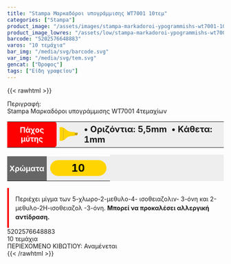 ```yaml
---
title: "Stampa Μαρκαδόροι υπογράμμισης WT7001 10τεμ"
categories: ["Stampa"]
product_image: "/assets/images/stampa-markadoroi-ypogrammishs-wt7001-10tem.jpg"
product_image_lowres: "/assets/low/stampa-markadoroi-ypogrammishs-wt7001-10tem.jpg"
barcode: "5202576648883"
varos: "10 τεμάχια"
bar_img: "/media/svg/barcode.svg"
var_img: "/media/svg/tem.svg"
gencat: ["Όροφος"]
tags: ["Είδη γραφείου"]
---
```

{{< rawhtml >}}

<style>.miti{width:100%;}.miti br {display:none;}.mcolor{width: 100%;}.kapaki{width: auto;}.mitit{}.miti, .mcolor{background: #eee; border-collapse: collapse; vertical-align: middle; font-weight: bold;}.miti td:nth-child(1){background: red; color: #FFFFFF; padding: 5px; border-radius: 0 6px 6px 0; font-size: 13pt; text-align: center;}.miti td:nth-child(3){font-weight: bold; padding: 5px; font-size: 15pt;}.miti svg{margin-left: -1px; vertical-align:middle; width: 50px;}.miti td, .mcolor td, .kapaki td{height:60px;}.mcolor td:nth-child(1){background: #666; color: white; padding: 5px; text-align: center; font-size: 13pt;border-radius:0;}.mcolor td {border-top:4px solid #fff;}.mcolor span{padding: 4px 50px; margin-left: 0px; border-radius: 40px; font-size: 18pt; color: black; vertical-align: inherit;}.mcolor span:nth-child(2){margin-left: 4px; margin-right: 4px; background: hotpink;}.mcolor{text-align: center;}.mcolor span:nth-child(1){background: #ffd400;}.mcolor span:nth-child(3){background: lime;}.kapaki{border-collapse: collapse; vertical-align: middle; background: #F4F3EB; font-weight: bold; border-left: 4px solid #666;}.kapaki td{padding: 5px 8px; text-align: center;}.kapaki svg{width: 90px; vertical-align:middle;}@media only screen and (max-width: 670px){.miti td:nth-child(3){font-weight: bold; padding: 5px 8px; font-size: 12pt; text-align:center;}}@media only screen and (max-width: 466px){.miti br {display:block;}}</style>
<div class="product"><div id="sistatika">Περιγραφή:</div><div class="alltext">Stampa Μαρκαδόροι υπογράμμισης WT7001 4τεμαχίων</div>
<div class="mitit"><table class="miti"><tbody><tr><td>Πάχος μύτης</td><td><svg viewBox="0 0 49.2 38"><style type="text/css">.hi0{fill:#FFD400;}.hi1{fill:#EABE06;}.hi2{fill:#C19F11;}</style><defs></defs><g id="XMLID_1_"><path id="XMLID_5_" class="hi0" d="M0,38h7.4C8.3,38,9,37.3,9,36.4V1.6C9,0.7,8.3,0,7.4,0L0,0L0,38z"></path><rect id="XMLID_4_" x="-6" y="17" transform="matrix(-4.696351e-11 1 -1 -4.696351e-11 29 8)" class="hi1" width="33" height="3"></rect><path id="XMLID_3_" class="hi2" d="M47.6,21.1l1.6-4.3c0.3-0.9-0.3-1.8-1.3-1.8H40v7h6.3C46.9,22,47.4,21.6,47.6,21.1z"></path><path id="XMLID_2_" class="hi0" d="M12,1.8c0,0,7,7.4,12.1,9.3c5.7,2.1,6.2,1.9,15.4,2.3c0.8,0,1.5,0.7,1.5,1.5v7.2c0,0.8-0.7,1.5-1.5,1.5c-9.3,0.3-9.7,0.1-15.4,2.3C19,27.8,12,35.2,12,35.2V1.8z"></path></g></svg></td><td>• Οριζόντια: 5,5mm&nbsp; •&nbsp;<span style="font-size: 15pt;">Κάθετα: 1mm</span></td></tr></tbody></table><table class="mcolor"><tbody><tr><td>Χρώματα</td><td><span>10</span></td></tr>
</tbody></table></div>

<div id="sistatika" style="border-radius: 0px;border-left:4px solid red; font-weight:normal; padding:15px; line-height:21px; margin-top: 4px;">Περιέχει μίγμα των 5-χλωρο-2-μεθυλο-4- ισοθειαζολιν- 3-όνη και 2-μεθυλο-2Η-ισοθειαζολ -3-όνη. <b>Μπορεί να προκαλέσει αλλεργική αντίδραση.</b></div>
<div class="keno"></div><div id="barcode"><div id="barimage1"></div><span id="bartext">5202576648883</span></div><div id="varos"><div id="temimg"></div><span id="varostext">10 τεμάχια</span></div><div id="kivotio">ΠΕΡΙΕΧΟΜΕΝΟ ΚΙΒΩΤΙΟΥ: Αναμένεται</div>
<div class="pimg"></div>
</div>
{{< /rawhtml >}}


